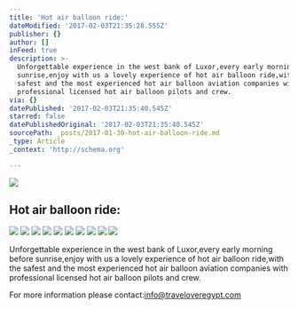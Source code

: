 ```yaml
---
title: 'Hot air balloon ride:'
dateModified: '2017-02-03T21:35:28.555Z'
publisher: {}
author: []
inFeed: true
description: >-
  Unforgettable experience in the west bank of Luxor,every early morning before
  sunrise,enjoy with us a lovely experience of hot air balloon ride,with the
  safest and the most experienced hot air balloon aviation companies with
  professional licensed hot air balloon pilots and crew.
via: {}
datePublished: '2017-02-03T21:35:40.545Z'
starred: false
datePublishedOriginal: '2017-02-03T21:35:40.545Z'
sourcePath: _posts/2017-01-30-hot-air-balloon-ride.md
_type: Article
_context: 'http://schema.org'

---
```

![](https://the-grid-user-content.s3-us-west-2.amazonaws.com/82b706f9-6fa0-483b-ab21-cab5a7d938a2.jpg)

## Hot air balloon ride:
![](https://the-grid-user-content.s3-us-west-2.amazonaws.com/33c165fe-0dbf-4a85-8fc8-e5d3fbddb325.jpg)
![](https://the-grid-user-content.s3-us-west-2.amazonaws.com/91c5ab7a-a07a-4ebc-aa9c-1d4638d188c0.jpg)
![](https://the-grid-user-content.s3-us-west-2.amazonaws.com/893656c6-2c3d-4e1c-a44c-2d6d74fd688a.jpg)
![](https://the-grid-user-content.s3-us-west-2.amazonaws.com/5e9e4578-4377-4797-a6d3-6a3da82e0784.jpg)
![](https://the-grid-user-content.s3-us-west-2.amazonaws.com/857e3d82-f80d-4f06-8656-95e8604ef7f4.jpg)
![](https://the-grid-user-content.s3-us-west-2.amazonaws.com/75a4c2b2-7f4d-482b-89e0-66034997a6a3.jpg)
![](https://the-grid-user-content.s3-us-west-2.amazonaws.com/0ebd0556-e483-45eb-9717-aa3f00ff097e.jpg)
![](https://the-grid-user-content.s3-us-west-2.amazonaws.com/ef105aff-43a5-40b2-9fb9-ac54d0f1300e.jpg)
![](https://the-grid-user-content.s3-us-west-2.amazonaws.com/74ebb866-940e-44fe-b574-3523281cccbc.jpg)
![](https://the-grid-user-content.s3-us-west-2.amazonaws.com/a7a63b46-5daa-4bbc-a6d4-17fe368d6def.jpg)

Unforgettable experience in the west bank of Luxor,every early morning before sunrise,enjoy with us a lovely experience of hot air balloon ride,with the safest and the most experienced hot air balloon aviation companies with professional licensed hot air balloon pilots and crew.

For more information please contact:info@traveloveregypt.com